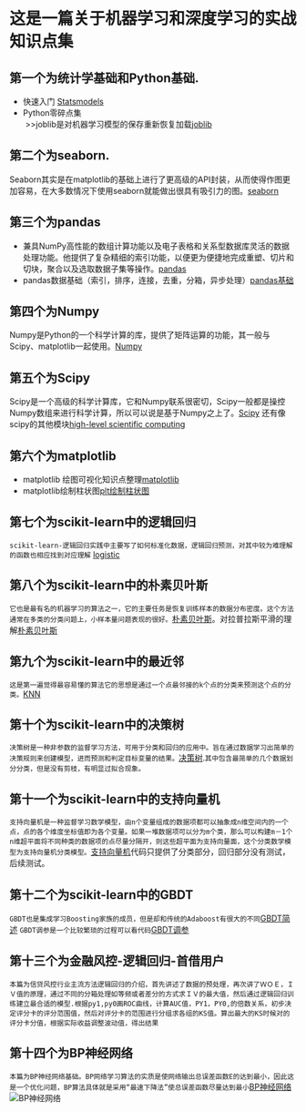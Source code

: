 这是一篇关于机器学习和深度学习的实战知识点集
===
## 第一个为统计学基础和Python基础.
* 快速入门 [Statsmodels](http://blog.163.com/bioinfor_cnu/blog/static/1944622372015815103523278/)<br>
* Python零碎点集<br>
  >>joblib是对机器学习模型的保存重新恢复加载[joblib](http://blog.csdn.net/Dream_angel_Z/article/details/47175373)
## 第二个为seaborn.
Seaborn其实是在matplotlib的基础上进行了更高级的API封装，从而使得作图更加容易，在大多数情况下使用seaborn就能做出很具有吸引力的图。[seaborn](http://blog.csdn.net/suzyu12345/article/details/69029106)
## 第三个为pandas
* 兼具NumPy高性能的数组计算功能以及电子表格和关系型数据库灵活的数据处理功能。他提供了复杂精细的索引功能，以便更为便捷地完成重塑、切片和切块，聚合以及选取数据子集等操作。[pandas](http://python.jobbole.com/84416/)<br>
* pandas数据基础（索引，排序，连接，去重，分箱，异步处理）[pandas基础](http://blog.csdn.net/niuniuyuh/article/details/77102442)
## 第四个为Numpy
Numpy是Python的一个科学计算的库，提供了矩阵运算的功能，其一般与Scipy、matplotlib一起使用。[Numpy](http://www.jb51.net/article/49397.htm)
## 第五个为Scipy
Scipy是一个高级的科学计算库，它和Numpy联系很密切，Scipy一般都是操控Numpy数组来进行科学计算，所以可以说是基于Numpy之上了。[Scipy](http://blog.csdn.net/q583501947/article/details/76735870)
还有像scipy的其他模块[high-level scientific computing](http://www.scipy-lectures.org/intro/scipy.html)
## 第六个为matplotlib
 * matplotlib 绘图可视化知识点整理[matplotlib](http://python.jobbole.com/85106/)<br>
 * matplotlib绘制柱状图[plt绘制柱状图](http://blog.csdn.net/sinat_36772813/article/details/77244189)

## 第七个为scikit-learn中的逻辑回归
`scikit-learn-逻辑回归实践中主要写了如何标准化数据，逻辑回归预测，对其中较为难理解的函数也相应找到对应理解` [logistic](http://blog.csdn.net/pipisorry/article/details/52251305)
## 第八个为scikit-learn中的朴素贝叶斯
`它也是最有名的机器学习的算法之一，它的主要任务是恢复训练样本的数据分布密度。这个方法通常在多类的分类问题上，小样本量问题表现的很好。`[朴素贝叶斯](http://blog.csdn.net/pipisorry/article/details/52251305)。对拉普拉斯平滑的理解[朴素贝叶斯](https://yq.aliyun.com/articles/113512)
## 第九个为scikit-learn中的最近邻
`这是第一遍觉得最容易懂的算法它的思想是通过一个点最邻接的k个点的分类来预测这个点的分类。`[KNN](http://blog.itpub.net/29829936/viewspace-2149679/)
## 第十个为scikit-learn中的决策树
`决策树是一种非参数的监督学习方法，可用于分类和回归的应用中。旨在通过数据学习出简单的决策规则来创建模型，进而预测和判定目标变量的结果。`[决策树](https://www.jianshu.com/p/62c5a5c086be).`其中包含最简单的几个数据划分分类，但是没有剪枝，有明显过拟合现象。`
## 第十一个为scikit-learn中的支持向量机
`支持向量机是一种监督学习数学模型，由n个变量组成的数据项都可以抽象成n维空间内的一个点，点的各个维度坐标值即为各个变量。如果一堆数据项可以分为m个类，那么可以构建m－1个n维超平面将不同种类的数据项的点尽量分隔开，则这些超平面为支持向量面，这个分类数学模型为支持向量机分类模型。`[支持向量机](https://www.jianshu.com/p/84015743be01)代码只提供了分类部分，回归部分没有测试，后续测试。
## 第十二个为scikit-learn中的GBDT
`GBDT也是集成学习Boosting家族的成员，但是却和传统的Adaboost有很大的不同`[GBDT简述](http://www.cnblogs.com/pinard/p/6140514.html)
`GBDT调参是一个比较繁琐的过程可以看代码`[GBDT调参](https://www.cnblogs.com/pinard/p/6143927.html)
## 第十三个为金融风控-逻辑回归-首借用户
`本篇为信贷风控行业主流方法逻辑回归的介绍，首先讲述了数据的预处理，再次讲了ＷＯＥ，ＩＶ值的原理，通过不同的分箱处理如等频或者差分的方式求ＩＶ的最大值，然后通过逻辑回归训练建立最合适的模型.根据py1,py0画ROC曲线，计算AUC值，PY1，PY0,的倍数关系，初步决定评分卡的评分范围值，然后对评分卡的范围进行分组求各组的KS值。算出最大的KS时候对的评分卡分值，根据实际收益调整波动值，得出结果`
## 第十四个为BP神经网络
`本篇为BP神经网络基础。BP网络学习算法的实质是使网络输出总误差函数E的达到最小，因此这是一个优化问题，BP算法具体就是采用“最速下降法”使总误差函数尽量达到最小`[BP神经网络](http://python.jobbole.com/82208/)
![BP神经网络](http://img.blog.csdn.net/20170211175842071?watermark/2/text/aHR0cDovL2Jsb2cuY3Nkbi5uZXQvdHloal9zZg==/font/5a6L5L2T/fontsize/400/fill/I0JBQkFCMA==/dissolve/70/gravity/SouthEast)
